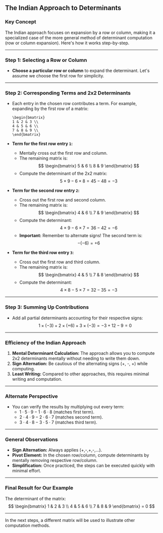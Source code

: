 ## The Indian Approach to Determinants

### Key Concept
The Indian approach focuses on expansion by a row or column, making it a specialized case of the more general method of determinant computation (row or column expansion). Here's how it works step-by-step.

---

### Step 1: Selecting a Row or Column

- **Choose a particular row or column** to expand the determinant. Let's assume we choose the first row for simplicity.

---

### Step 2: Corresponding Terms and 2x2 Determinants

- Each entry in the chosen row contributes a term. For example, expanding by the first row of a matrix:

    ```
    \begin{bmatrix}
    1 & 2 & 3 \\
    4 & 5 & 6 \\
    7 & 8 & 9 \\
    \end{bmatrix}
    ```

- **Term for the first row entry `1`:**
  - Mentally cross out the first row and column.
  - The remaining matrix is:
    $$
    \begin{bmatrix}
    5 & 6 \\
    8 & 9
    \end{bmatrix}
    $$
  - Compute the determinant of the 2x2 matrix:
    $$
    5 \times 9 - 6 \times 8 = 45 - 48 = -3
    $$

- **Term for the second row entry `2`:**
  - Cross out the first row and second column.
  - The remaining matrix is:
    $$
    \begin{bmatrix}
    4 & 6 \\
    7 & 9
    \end{bmatrix}
    $$
  - Compute the determinant:
    $$
    4 \times 9 - 6 \times 7 = 36 - 42 = -6
    $$
  - **Important:** Remember to alternate signs! The second term is:
    $$ - (-6) = +6 $$

- **Term for the third row entry `3`:**
  - Cross out the first row and third column.
  - The remaining matrix is:
    $$
    \begin{bmatrix}
    4 & 5 \\
    7 & 8
    \end{bmatrix}
    $$
  - Compute the determinant:
    $$
    4 \times 8 - 5 \times 7 = 32 - 35 = -3
    $$

---

### Step 3: Summing Up Contributions

- Add all partial determinants accounting for their respective signs:
  $$
  1 \times (-3) + 2 \times (+6) + 3 \times (-3) = -3 + 12 - 9 = 0
  $$

---

### Efficiency of the Indian Approach

1. **Mental Determinant Calculation:** The approach allows you to compute 2x2 determinants mentally without needing to write them down.
2. **Sign Alternation:** Be cautious of the alternating signs (+, -, +) while computing.
3. **Least Writing:** Compared to other approaches, this requires minimal writing and computation.

---

### Alternate Perspective

- You can verify the results by multiplying out every term:
  - $1 \cdot 5 \cdot 9 - 1 \cdot 6 \cdot 8$ (matches first term).
  - $2 \cdot 4 \cdot 9 - 2 \cdot 6 \cdot 7$ (matches second term).
  - $3 \cdot 4 \cdot 8 - 3 \cdot 5 \cdot 7$ (matches third term).

---

### General Observations

- **Sign Alternation:** Always applies (+,-,+,-,...).
- **Pivot Element:** In the chosen row/column, compute determinants by mentally removing respective row/column.
- **Simplification:** Once practiced, the steps can be executed quickly with minimal effort.

---

### Final Result for Our Example

The determinant of the matrix:
$$
\begin{bmatrix}
1 & 2 & 3 \\
4 & 5 & 6 \\
7 & 8 & 9
\end{bmatrix}
= 0
$$

---

In the next steps, a different matrix will be used to illustrate other computation methods.